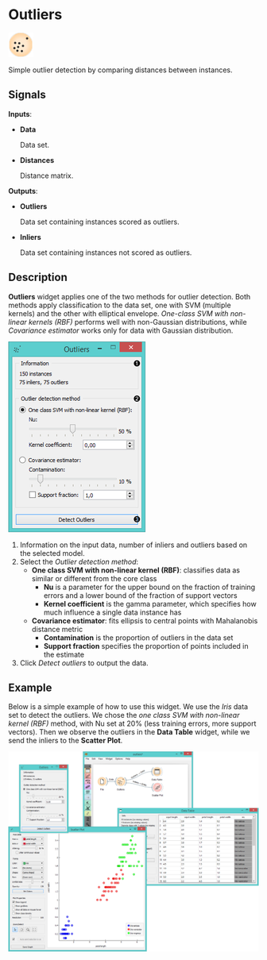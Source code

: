 Outliers
========

![image](icons/outliers.png)

Simple outlier detection by comparing distances between instances.

Signals
-------

**Inputs**:

- **Data**

  Data set.

- **Distances**

  Distance matrix.

**Outputs**:

- **Outliers**

  Data set containing instances scored as outliers.

- **Inliers**

  Data set containing instances not scored as outliers.

Description
-----------

**Outliers** widget applies one of the two methods for outlier detection. Both methods apply
classification to the data set, one with SVM (multiple kernels) and the other with elliptical
envelope.
*One-class SVM with non-linear kernels (RBF)* performs well with non-Gaussian distributions, while
*Covariance estimator* works only for data with Gaussian distribution.

![Outliers](images/Outliers1-stamped.png)

1. Information on the input data, number of inliers and outliers based on the selected model.
2. Select the *Outlier detection method*:
   - **One class SVM with non-linear kernel (RBF)**: classifies data as similar or different from the core class
     - **Nu** is a parameter for the upper bound on the fraction of training errors and a lower 
       bound of the fraction of support vectors
     - **Kernel coefficient** is the gamma parameter, which specifies how much influence a single data instance has
   - **Covariance estimator**: fits ellipsis to central points with Mahalanobis distance metric
     - **Contamination** is the proportion of outliers in the data set
     - **Support fraction** specifies the proportion of points included in the estimate
3. Click *Detect outliers* to output the data.

Example
-------

Below is a simple example of how to use this widget. We use the *Iris* data set
to detect the outliers. We chose the *one class SVM with non-linear kernel (RBF)* method,
with Nu set at 20% (less training errors, more support vectors). Then we observe the outliers
in the **Data Table** widget, while we send the inliers to the **Scatter Plot**.

<img src="images/Outliers-Example.png" alt="image" width="600">
